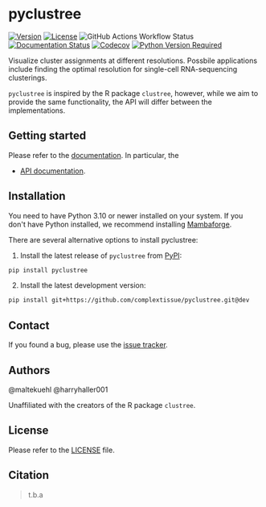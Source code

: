 # pyclustree

[![Version](https://img.shields.io/pypi/v/pyclustree)](https://pypi.org/project/pyclustree/)
[![License](https://img.shields.io/pypi/l/pyclustree)](https://img.shields.io/pypi/l/pyclustree)
![GitHub Actions Workflow Status](https://img.shields.io/github/actions/workflow/status/complextissue/pyclustree/test.yaml)
[![Documentation Status](https://readthedocs.org/projects/pyclustree/badge/?version=stable)](https://pyclustree.readthedocs.io/stable/?badge=stable)
[![Codecov](https://codecov.io/gh/complextissue/pyclustree/graph/badge.svg?token=45BNU20CBP)](https://codecov.io/gh/complextissue/pyclustree)
[![Python Version Required](https://img.shields.io/pypi/pyversions/pyclustree)](https://pypi.org/project/pyclustree/)

Visualize cluster assignments at different resolutions. Possbile applications include finding the optimal resolution for
single-cell RNA-sequencing clusterings.

`pyclustree` is inspired by the R package `clustree`, however, while we aim to provide the same functionality, the API
will differ between the implementations.

## Getting started

Please refer to the [documentation][link-docs]. In particular, the

-   [API documentation][link-api].

## Installation

You need to have Python 3.10 or newer installed on your system. If you don't have
Python installed, we recommend installing [Mambaforge](https://github.com/conda-forge/miniforge#mambaforge).

There are several alternative options to install pyclustree:

1. Install the latest release of `pyclustree` from [PyPI][link-pypi]:

```bash
pip install pyclustree
```

2. Install the latest development version:

```bash
pip install git+https://github.com/complextissue/pyclustree.git@dev
```

## Contact

If you found a bug, please use the [issue tracker][issue-tracker].

## Authors

@maltekuehl
@harryhaller001

Unaffiliated with the creators of the R package `clustree`.

## License

Please refer to the [LICENSE][license] file.

## Citation

> t.b.a

[license]: https://github.com/complextissue/pyclustree/blob/main/LICENSE
[issue-tracker]: https://github.com/complextissue/pyclustree/issues
[changelog]: https://pyclustree.readthedocs.io/latest/changelog.html
[link-docs]: https://pyclustree.readthedocs.io
[link-api]: https://pyclustree.readthedocs.io/latest/api.html
[link-pypi]: https://pypi.org/project/pyclustree
